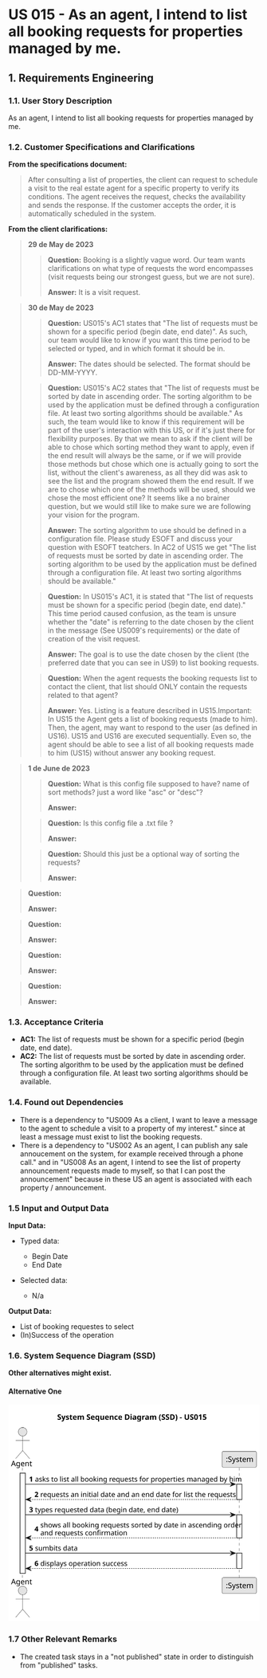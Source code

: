 # US 015 - As an agent, I intend to list all booking requests for properties managed by me.

## 1. Requirements Engineering


### 1.1. User Story Description


As an agent, I intend to list all booking requests for properties managed by me.


### 1.2. Customer Specifications and Clarifications 


**From the specifications document:**

>	After consulting a list of properties, the client can request to schedule a visit to the real estate agent for a specific property to verify its conditions. The agent receives the request, checks the availability and sends the response. If the customer accepts the order, it is automatically scheduled in the system.

**From the client clarifications:**

> **29 de May de 2023**
> 
>> **Question:** Booking is a slightly vague word. Our team wants clarifications on what type of requests the word encompasses (visit requests being our strongest guess, but we are not sure).
>>
>> **Answer:**  It is a visit request.


>  **30 de May de 2023**
>
>> **Question:** US015's AC1 states that "The list of requests must be shown for a specific period (begin date, end date)". As such, our team would like to know if you want this time period to be selected or typed, and in which format it should be in.
>>
>> **Answer:** The dates should be selected. The format should be DD-MM-YYYY.
>
>> **Question:** US015's AC2 states that "The list of requests must be sorted by date in ascending order. The sorting algorithm to be used by the application must be defined through a configuration file. At least two sorting algorithms should be available." As such, the team would like to know if this requirement will be part of the user's interaction with this US, or if it's just there for flexibility purposes. By that we mean to ask if the client will be able to chose which sorting method they want to apply, even if the end result will always be the same, or if we will provide those methods but chose which one is actually going to sort the list, without the client's awareness, as all they did was ask to see the list and the program showed them the end result. If we are to chose which one of the methods will be used, should we chose the most efficient one? It seems like a no brainer question, but we would still like to make sure we are following your vision for the program.
>>
>> **Answer:** The sorting algorithm to use should be defined in a configuration file. Please study ESOFT and discuss your question with ESOFT teatchers. In AC2 of US15 we get "The list of requests must be sorted by date in ascending order. The sorting algorithm to be used by the application must be defined through a configuration file. At least two sorting algorithms should be available."
>
>> **Question:** In US015's AC1, it is stated that "The list of requests must be shown for a specific period (begin date, end date)." This time period caused confusion, as the team is unsure whether the "date" is referring to the date chosen by the client in the message (See US009's requirements) or the date of creation of the visit request.
>>
>>  **Answer:** The goal is to use the date chosen by the client (the preferred date that you can see in US9) to list booking requests.
>
>> **Question:** When the agent requests the booking requests list to contact the client, that list should ONLY contain the requests related to that agent?
>>
>>  **Answer:** Yes. Listing is a feature described in US15.Important: In US15 the Agent gets a list of booking requests (made to him). Then, the agent, may want to respond to the user (as defined in US16). US15 and US16 are executed sequentially. Even so, the agent should be able to see a list of all booking requests made to him (US15) without answer any booking request.

> **1 de June de 2023**
>
>> **Question:** What is this config file supposed to have? name of sort methods? just a word like "asc" or "desc"?
>>
>> **Answer:**
>
>> **Question:** Is this config file a .txt file ?
>>
>>  **Answer:**
>
>> **Question:** Should this just be a optional way of sorting the requests?
>>
>> **Answer:**


> **Question:**
>
>  **Answer:**


> **Question:**
>
>  **Answer:**

> **Question:**
>
>  **Answer:**


> **Question:**
>
>  **Answer:**

### 1.3. Acceptance Criteria


* **AC1:** The list of requests must be shown for a specific period (begin date, end date).
* **AC2:** The list of requests must be sorted by date in ascending order. The sorting algorithm to be used by the application must be defined through a configuration file. At least two sorting algorithms should be available.


### 1.4. Found out Dependencies


* There is a dependency to "US009 As a client, I want to leave a message to the agent to schedule a visit to a property of my interest." since at least a message must exist to list the booking requests.
* There is a dependency to "US002 As an agent, I can publish any sale annoucement on the system, for example received through a phone call." and in "US008 As an agent, I intend to see the list of property announcement requests made to myself, so that I can post the announcement" because in these US an agent is associated with each property / announcement.


### 1.5 Input and Output Data


**Input Data:**

* Typed data:
	* Begin Date
    * End Date
	
* Selected data:
	* N/a


**Output Data:**

* List of booking requestes to select
* (In)Success of the operation

### 1.6. System Sequence Diagram (SSD)

**Other alternatives might exist.**

#### Alternative One

![System Sequence Diagram - Alternative One](svg/us015-system-sequence-diagram.svg)

### 1.7 Other Relevant Remarks

* The created task stays in a "not published" state in order to distinguish from "published" tasks.